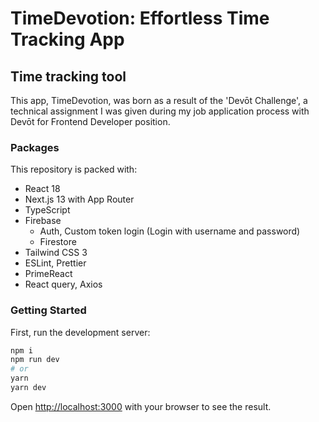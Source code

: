 # TimeDevotion: Effortless Time Tracking App

## Time tracking tool

This app, TimeDevotion, was born as a result of the 'Devōt Challenge', a technical assignment I was given during my job application process with Devōt for Frontend Developer position.

[//]: # (### Deployed version)

[//]: # ()
[//]: # (This repository is deployed on url: <a href="https://main.d3a0iy3msooami.amplifyapp.com" target="_blank">TimeDevotion</a>)

### Packages

This repository is packed with:

<ul>
<li>React 18</li>
<li>Next.js 13 with App Router</li>
<li>TypeScript</li>
<li>Firebase 
<ul>
<li>Auth, Custom  token login (Login with username and password)</li>
<li>Firestore</li>
</ul>
</li>
<li>Tailwind CSS 3</li>
<li>ESLint, Prettier</li>
<li>PrimeReact</li>
<li>React query, Axios</li>

</ul>

### Getting Started

First, run the development server:

```bash
npm i
npm run dev
# or
yarn
yarn dev
```

Open [http://localhost:3000](http://localhost:3000) with your browser to see the result.
